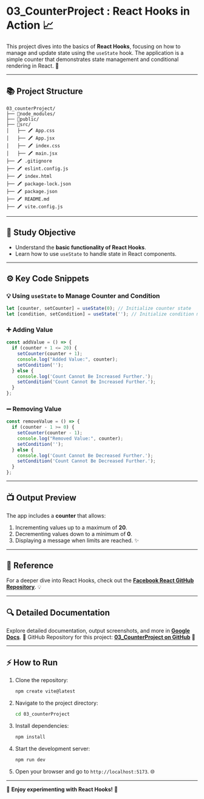 # 03_CounterProject : React Hooks in Action 📈

This project dives into the basics of **React Hooks**, focusing on how to manage and update state using the `useState` hook. The application is a simple counter that demonstrates state management and conditional rendering in React. 🚀

---

## 📚 Project Structure

```
03_counterProject/
├── 📁node_modules/
├── 📁public/
├── 📁src/
│   ├── 🖍 App.css
│   ├── 🖍 App.jsx
│   ├── 🖍 index.css
│   ├── 🖍 main.jsx
├── 🖍 .gitignore
├── 🖍 eslint.config.js
├── 🖍 index.html
├── 🖍 package-lock.json
├── 🖍 package.json
├── 🖍 README.md
├── 🖍 vite.config.js
```

---

## 🔎 Study Objective

- Understand the **basic functionality of React Hooks**.
- Learn how to use `useState` to handle state in React components.

---

## ⚙️ Key Code Snippets

### 💡 Using `useState` to Manage Counter and Condition
```javascript
let [counter, setCounter] = useState(0); // Initialize counter state
let [condition, setCondition] = useState(''); // Initialize condition message
```

### ➕ Adding Value
```javascript
const addValue = () => {
  if (counter + 1 <= 20) {
    setCounter(counter + 1);
    console.log("Added Value:", counter);
    setCondition('');
  } else {
    console.log('Count Cannot Be Increased Further.');
    setCondition('Count Cannot Be Increased Further.');
  }
};
```

### ➖ Removing Value
```javascript
const removeValue = () => {
  if (counter - 1 >= 0) {
    setCounter(counter - 1);
    console.log("Removed Value:", counter);
    setCondition('');
  } else {
    console.log('Count Cannot Be Decreased Further.');
    setCondition('Count Cannot Be Decreased Further.');
  }
};
```

---

## 📺 Output Preview

The app includes a **counter** that allows:
1. Incrementing values up to a maximum of **20**.
2. Decrementing values down to a minimum of **0**.
3. Displaying a message when limits are reached. ✨

---

## 🔖 Reference

For a deeper dive into React Hooks, check out the **[Facebook React GitHub Repository](https://github.com/facebook/react/blob/main/packages/react/src/ReactHooks.js)**. 💡

---

## 🔍 Detailed Documentation

Explore detailed documentation, output screenshots, and more in **[Google Docs](https://docs.google.com/document/d/1ctpcrVYxu4TZ7CLbSXjdULtTosYhxsgeqypGkwC-bQY/edit?tab=t.126ne1v9oglg)**. 📁
GitHub Repository for this project: **[03_CounterProject on GitHub](https://github.com/utsavvachhani/react-js-study/tree/main/03_counterProject)** 🔗

---

## ⚡️ How to Run

1. Clone the repository:
   ```bash
   npm create vite@latest
   ```
2. Navigate to the project directory:
   ```bash
   cd 03_counterProject
   ```
3. Install dependencies:
   ```bash
   npm install
   ```
4. Start the development server:
   ```bash
   npm run dev
   ```
5. Open your browser and go to `http://localhost:5173`. 🌐

---

🎉 **Enjoy experimenting with React Hooks!** 🚀

